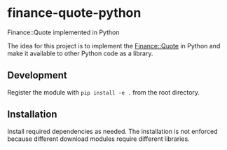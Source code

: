# finance-quote-python

Finance::Quote implemented in Python

The idea for this project is to implement the [Finance::Quote](https://github.com/finance-quote/finance-quote) in Python and make it available to other Python code as a library.

## Development

Register the module with `pip install -e .` from the root directory.

## Installation

Install required dependencies as needed. The installation is not enforced because different download modules require different libraries.
